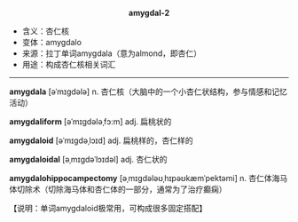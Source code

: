 
**<center>amygdal-2</center>**

- <span class="definition">含义：杏仁核</span>
- <span class="definition">变体：amygdalo</span>
- <span class="definition">来源：拉丁单词amygdala（意为almond，即杏仁）</span>
- <span class="definition">用途：构成杏仁核相关词汇</span>


---


<span class="vocabulary">**amygdala**</span> [əˈmɪɡdələ] n. 杏仁核（大脑中的一个小杏仁状结构，参与情感和记忆活动）

<span class="vocabulary">**amygdaliform**</span> [əˈmɪɡdələˌfɔ:m] adj. 扁桃状的

<span class="vocabulary">**amygdaloid**</span> [əˈmɪɡdəˌlɔɪd] adj. 扁桃样的，杏仁样的

<span class="vocabulary">**amygdaloidal**</span> [əˌmɪɡdəˈlɔɪdəl] adj. 杏仁状的

<span class="vocabulary">**amygdalohippocampectomy**</span> [əˌmɪgdələʊˌhɪpəʊkæmˈpektəmi] n. 杏仁体海马体切除术（切除海马体和杏仁体的一部分，通常为了治疗癫痫）

【说明：单词amygdaloid极常用，可构成很多固定搭配】
